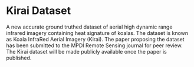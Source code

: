 # Kirai Dataset
A new accurate ground truthed dataset of aerial high dynamic range infrared imagery containing heat signature of koalas. The dataset is known as Koala InfraRed Aerial Imagery (Kirai). The paper proposing the dataset has been submitted to the MPDI Remote Sensing journal for peer review. The Kirai dataset will be made publicly available once the paper is published.
